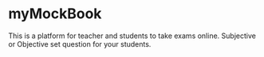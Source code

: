# myMockBook
This is a platform for teacher and students to take exams online. Subjective or Objective set question for your students.
